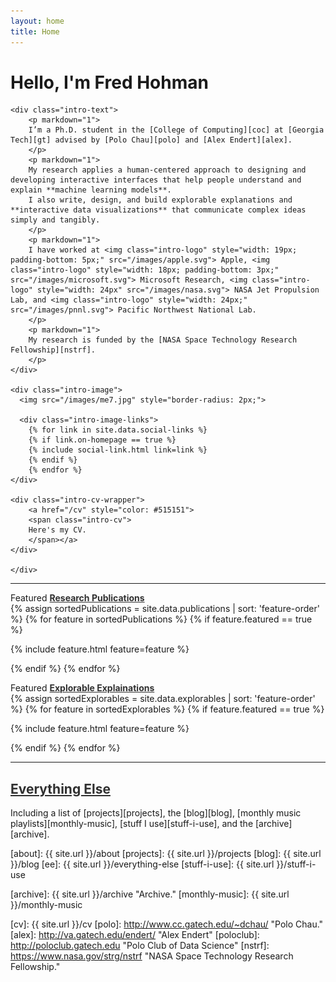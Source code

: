 ```yaml
---
layout: home
title: Home
---
```


<h1 class="intro-title">Hello, I'm Fred Hohman</h1>
<!-- *But you can call me Fred. Nice to meet you.* -->

<!-- {% include nav.html %} -->

<div class="intro">
	
	<div class="intro-text">
		<p markdown="1">
		I’m a Ph.D. student in the [College of Computing][coc] at [Georgia Tech][gt] advised by [Polo Chau][polo] and [Alex Endert][alex]. 
		</p>
		<p markdown="1">
		My research applies a human-centered approach to designing and developing interactive interfaces that help people understand and explain **machine learning models**.
		I also write, design, and build explorable explanations and **interactive data visualizations** that communicate complex ideas simply and tangibly.
		</p>
		<p markdown="1">
		I have worked at <img class="intro-logo" style="width: 19px; padding-bottom: 5px;" src="/images/apple.svg"> Apple, <img class="intro-logo" style="width: 18px; padding-bottom: 3px;" src="/images/microsoft.svg"> Microsoft Research, <img class="intro-logo" style="width: 24px" src="/images/nasa.svg"> NASA Jet Propulsion Lab, and <img class="intro-logo" style="width: 24px;" src="/images/pnnl.svg"> Pacific Northwest National Lab.
		</p>
		<p markdown="1">
		My research is funded by the [NASA Space Technology Research Fellowship][nstrf].
		</p>
	</div>

	<div class="intro-image">
	  <img src="/images/me7.jpg" style="border-radius: 2px;">

	  <div class="intro-image-links">
		{% for link in site.data.social-links %}
		{% if link.on-homepage == true %}
		{% include social-link.html link=link %}
		{% endif %}
		{% endfor %}
	</div>
	
	<div class="intro-cv-wrapper">
		<a href="/cv" style="color: #515151">
		<span class="intro-cv">
		Here's my CV.
		</span></a>
	</div>
	
	</div>

</div>

<!-- <div style="padding-top:15px;"></div> -->

<hr style="margin-left: 0;">
<div class="cover-wrapper">
	<div class="cover-side">
		Featured <a href="/cv#publications" style="color: #303030"><strong>Research Publications</strong></a>
	</div>
{% assign sortedPublications = site.data.publications | sort: 'feature-order' %}
{% for feature in sortedPublications %}
{% if feature.featured == true %}

{% include feature.html feature=feature %}

{% endif %}
{% endfor %}
</div>	

<!-- <hr style="margin-left: 0;"> -->

<div class="cover-wrapper">
	<div class="cover-side">
	Featured <a href="/cv#explorable-explanations" style="color: #303030"><strong>Explorable Explainations</strong></a>
</div>
{% assign sortedExplorables = site.data.explorables | sort: 'feature-order' %}
{% for feature in sortedExplorables %}
{% if feature.featured == true %}

{% include feature.html feature=feature %}

{% endif %}
{% endfor %}
</div>

<!-- <hr style="margin-left: 0;"> -->

<hr style="margin-left: 0;">

<h2 class="everything-else" markdown="1"><a href="/everything-else" style="color: #303030">Everything Else</a></h2>
<p class="everything-else" markdown="1">
Including a list of [projects][projects], the [blog][blog], [monthly music playlists][monthly-music], [stuff I use][stuff-i-use], and the [archive][archive].
</p>

[about]: {{ site.url }}/about
[projects]: {{ site.url }}/projects
[blog]: {{ site.url }}/blog
[ee]: {{ site.url }}/everything-else
[stuff-i-use]: {{ site.url }}/stuff-i-use
<!-- [photos]: {{ site.url }}/photos -->
[archive]: {{ site.url }}/archive "Archive."
[monthly-music]: {{ site.url }}/monthly-music

[gt]: http://www.gatech.edu "Georgia Tech"
[cse]: http://cse.gatech.edu "Georgia Tech Computational Science and Engineering"
[coc]: http://www.cc.gatech.edu "Georgia Tech College of Computing"

[cv]: {{ site.url }}/cv
[polo]: http://www.cc.gatech.edu/~dchau/ "Polo Chau."
[alex]: http://va.gatech.edu/endert/ "Alex Endert"
[poloclub]: http://poloclub.gatech.edu "Polo Club of Data Science"
[nstrf]: https://www.nasa.gov/strg/nstrf "NASA Space Technology Research Fellowship."